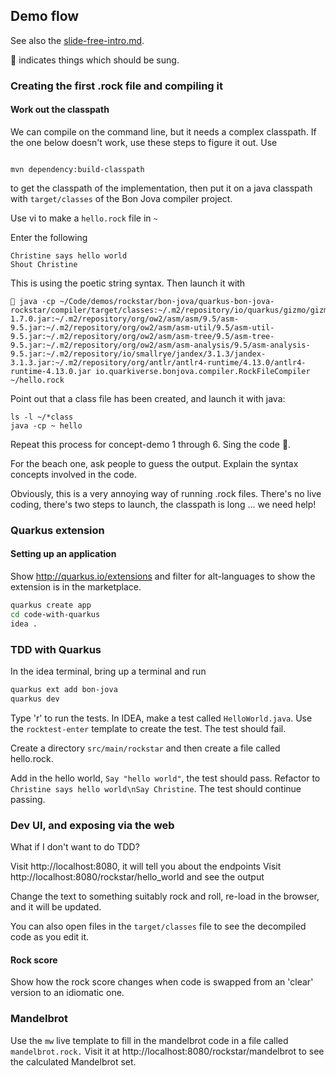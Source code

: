 ## Demo flow

See also the [slide-free-intro.md](slide-free-intro.md).

🎵 indicates things which should be sung.

### Creating the first .rock file and compiling it

#### Work out the classpath

We can compile on the command line, but it needs a complex classpath. If the one below doesn't work, use these steps to
figure it out. Use

```shell

mvn dependency:build-classpath
 ```

to get the classpath of the implementation, then put it on a java classpath with `target/classes` of the Bon Jova
compiler project.

Use vi to make a `hello.rock` file in `~`

Enter the following

```shell
Christine says hello world
Shout Christine
```

This is using the poetic string syntax. Then launch it with

```
🎵 java -cp ~/Code/demos/rockstar/bon-jova/quarkus-bon-jova-rockstar/compiler/target/classes:~/.m2/repository/io/quarkus/gizmo/gizmo/1.7.0/gizmo-1.7.0.jar:~/.m2/repository/org/ow2/asm/asm/9.5/asm-9.5.jar:~/.m2/repository/org/ow2/asm/asm-util/9.5/asm-util-9.5.jar:~/.m2/repository/org/ow2/asm/asm-tree/9.5/asm-tree-9.5.jar:~/.m2/repository/org/ow2/asm/asm-analysis/9.5/asm-analysis-9.5.jar:~/.m2/repository/io/smallrye/jandex/3.1.3/jandex-3.1.3.jar:~/.m2/repository/org/antlr/antlr4-runtime/4.13.0/antlr4-runtime-4.13.0.jar io.quarkiverse.bonjova.compiler.RockFileCompiler ~/hello.rock
```

Point out that a class file has been created, and launch it with java:

```shell
ls -l ~/*class
java -cp ~ hello
```

Repeat this process for concept-demo 1 through 6. Sing the code 🎵.

For the beach one, ask people to guess the output. Explain the syntax concepts involved in the code.

Obviously, this is a very annoying way of running .rock files. There's no live coding, there's two steps to launch, the
classpath is long ... we need help!

### Quarkus extension

#### Setting up an application

Show http://quarkus.io/extensions and filter for alt-languages to show the extension is in the marketplace.

```sh
quarkus create app
cd code-with-quarkus
idea .
```

### TDD with Quarkus

In the idea terminal, bring up a terminal and run

```sh
quarkus ext add bon-jova
quarkus dev
```

Type 'r' to run the tests. In IDEA, make a test called `HelloWorld.java`. Use the `rocktest-enter` template to create
the test.
The test should fail.

Create a directory `src/main/rockstar` and then create a file called hello.rock.

Add in the hello world, `Say "hello world"`, the test should pass.
Refactor to `Christine says hello world\nSay Christine`. The test should continue passing.

### Dev UI, and exposing via the web

What if I don't want to do TDD?

Visit http://localhost:8080, it will tell you about the endpoints
Visit http://localhost:8080/rockstar/hello_world and see the output

Change the text to something suitably rock and roll, re-load in the browser, and it will be updated.

You can also open files in the `target/classes` file to see the decompiled code as you edit it.

#### Rock score

Show how the rock score changes when code is swapped from an 'clear' version to an idiomatic one.

### Mandelbrot

Use the `mw` live template to fill in the mandelbrot code in a file called `mandelbrot.rock.` Visit it
at http://localhost:8080/rockstar/mandelbrot to see the calculated Mandelbrot set.